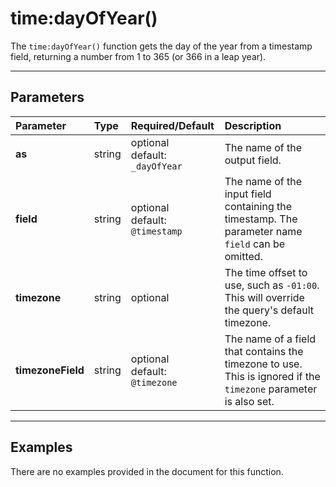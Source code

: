 # time:dayOfYear()

The `time:dayOfYear()` function gets the day of the year from a timestamp field, returning a number from 1 to 365 (or 366 in a leap year).

***

## Parameters

| Parameter | Type | Required/Default | Description |
| :--- | :--- | :--- | :--- |
| **as** | string | optional <br> default: `_dayOfYear` | The name of the output field. |
| **field** | string | optional <br> default: `@timestamp` | The name of the input field containing the timestamp. The parameter name `field` can be omitted. |
| **timezone** | string | optional | The time offset to use, such as `-01:00`. This will override the query's default timezone. |
| **timezoneField** | string | optional <br> default: `@timezone` | The name of a field that contains the timezone to use. This is ignored if the `timezone` parameter is also set. |

***

## Examples

There are no examples provided in the document for this function.